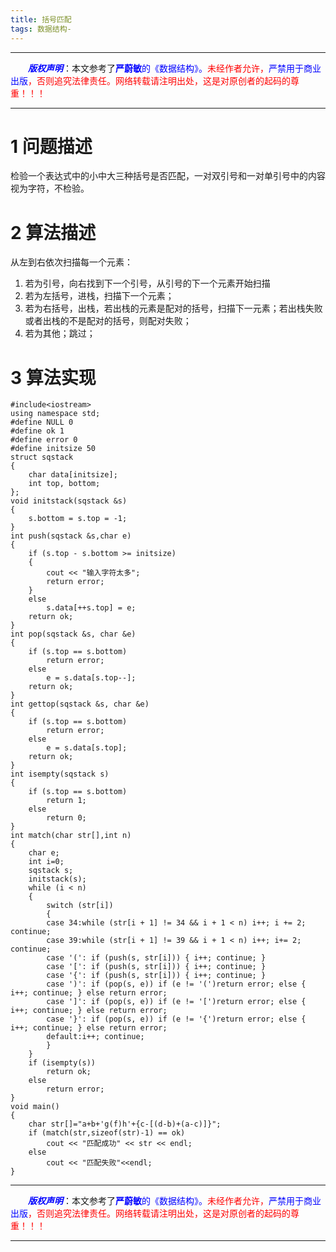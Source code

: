 ```yaml
---
title: 括号匹配
tags: 数据结构-
---
```


------

&emsp;&emsp;<font color=blue>**_版权声明_**</font>：本文参考了<font color=blue>**严蔚敏**的《数据结构》。</font><font color=red>未经作者允许，<font color=blue>严禁用于商业出版</font>，否则追究法律责任。网络转载请注明出处，这是对原创者的起码的尊重！！！</font>

------

# 1 问题描述
检验一个表达式中的小中大三种括号是否匹配，一对双引号和一对单引号中的内容视为字符，不检验。
# 2 算法描述
从左到右依次扫描每一个元素：
1. 若为引号，向右找到下一个引号，从引号的下一个元素开始扫描
2. 若为左括号，进栈，扫描下一个元素；
3. 若为右括号，出栈，若出栈的元素是配对的括号，扫描下一元素；若出栈失败或者出栈的不是配对的括号，则配对失败；
4. 若为其他；跳过；
# 3 算法实现

```
#include<iostream>
using namespace std;
#define NULL 0
#define ok 1
#define error 0
#define initsize 50
struct sqstack
{
	char data[initsize];
	int top, bottom;
};
void initstack(sqstack &s)
{
	s.bottom = s.top = -1;
}
int push(sqstack &s,char e)
{
	if (s.top - s.bottom >= initsize)
	{
		cout << "输入字符太多";
		return error;
	}
	else
		s.data[++s.top] = e;
	return ok;
}
int pop(sqstack &s, char &e)
{
	if (s.top == s.bottom)
		return error;
	else
		e = s.data[s.top--];
	return ok;
}
int gettop(sqstack &s, char &e)
{
	if (s.top == s.bottom)
		return error;
	else
		e = s.data[s.top];
	return ok;
}
int isempty(sqstack s)
{
	if (s.top == s.bottom)
		return 1;
	else
		return 0;
}
int match(char str[],int n)
{
	char e;
	int i=0;
	sqstack s;
	initstack(s);
	while (i < n)
	{
		switch (str[i])
		{
		case 34:while (str[i + 1] != 34 && i + 1 < n) i++; i += 2; continue;
		case 39:while (str[i + 1] != 39 && i + 1 < n) i++; i+= 2; continue;
		case '(': if (push(s, str[i])) { i++; continue; }
		case '[': if (push(s, str[i])) { i++; continue; }
		case '{': if (push(s, str[i])) { i++; continue; }
		case ')': if (pop(s, e)) if (e != '(')return error; else { i++; continue; } else return error;
		case ']': if (pop(s, e)) if (e != '[')return error; else { i++; continue; } else return error;
		case '}': if (pop(s, e)) if (e != '{')return error; else { i++; continue; } else return error;
		default:i++; continue;
		}
	}
	if (isempty(s))
		return ok;
	else
		return error;
}
void main()
{
	char str[]="a+b+'g(f)h'+{c-[(d-b)+(a-c)]}";
	if (match(str,sizeof(str)-1) == ok)
		cout << "匹配成功" << str << endl;
	else
		cout << "匹配失败"<<endl;
}
```

------

&emsp;&emsp;<font color=blue>**_版权声明_**</font>：本文参考了<font color=blue>**严蔚敏**的《数据结构》。</font><font color=red>未经作者允许，<font color=blue>严禁用于商业出版</font>，否则追究法律责任。网络转载请注明出处，这是对原创者的起码的尊重！！！</font>

------
